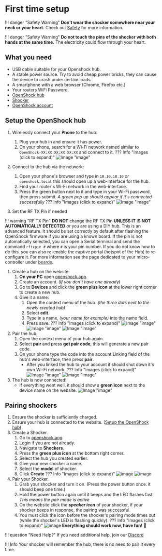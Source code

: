 # First time setup

!!! danger "Safety Warning"
    **Don't wear the shocker somewhere near your neck or your heart.**
    Check out [Safety](../home/safety-rules.md) for more information.

!!! danger "Safety Warning"
    **Do not touch the pins of the shocker with both hands at the same time.**
    The electricity could flow through your heart.

## What you need

- USB cable suitable for your Openshock hub.
- A stable power source. Try to avoid cheap power bricks, they can cause the device to crash under certain loads.
- A smartphone with a web browser (Chrome, Firefox etc.)
- Your routers WiFi Password.
- [OpenShock hub](../hardware/boards/index.md)
- [Shocker](../hardware/shockers/index.md)
- [OpenShock account](https://openshock.app/)

## Setup the OpenShock hub

1. Wirelessly connect your **Phone** to the hub:
    1. Plug your hub in and ensure it has power.
    2. On your phone, search for a Wi-Fi network named similar to ``OpenShock-XX:XX:XX:XX:XX:XX`` and connect to it.
    ??? Info "Images (click to expand)"
        ![Image "image"](../static/guides/first-setup/WiFioverview.png)
2. Connect to the hub via the network:
    1. Open your phone's browser and type in ``10.10.10.10`` *or* ``openshock.local`` this should open up a web-interface for the hub.
    2. Find your router's Wi-Fi network in the web-interface.
    3. Press the green button next to it and type in your Wi-Fi password, then press submit.
    *A green pop up should appear if it's connected successfully*
    ??? Info "Images (click to expand)"
        ![Image "image"](../static/guides/first-setup/ESPWebGUI.png)

3. Set the RF TX Pin if needed

!!! warning "RF TX Pin"
    **DO NOT** change the RF TX Pin **UNLESS IT IS NOT AUTOMATICALLY DETECTED** *or* you are using a DIY hub.
    This is an advanced feature. It should be set correctly by default after flashing the OpenShock firmware if you are using a known board.
    If the pin is not automatically selected, you can open a Serial terminal and send the command `rftxpin #` where `#` is your pin number.
    If you do not know how to do this, you can also re-enable the captive portal (hotspot of the Hub) to re-configure it. For more information see the page dedicated to your micro-controller under [boards](../hardware/boards/index.md).

1. Create a hub on the website:
    1. **On your PC** open [openshock.app](https://openshock.app/).
    2. Create an account. *(If you don't have one already)*
    3. Go to **Devices** and click the **green plus icon** at the lower right corner to create a new hub.
    4. Give it a name:
        1. Open the context menu of the hub. *(the three dots next to the newly created hub)*
        2. Select **edit**.
        3. Type in a name, *(your name for example)* into the name field.
        4. Press save.
        ??? Info "Images (click to expand)"
            ![Image "image"](../static/guides/first-setup/findaddbutton3.png)
            ![Image "image"](../static/guides/first-setup/find_device_context_menu.png)
            ![Image "image"](../static/guides/first-setup/edit_device.png)
2. Pair the hub:
    1. Open the context menu of your hub again.
    2. Select **pair** and press **get pair code**, this will generate a new pair code.
    3. On your phone type the code into the account Linking field of the hub's web-interface, then press **pair**.
        - After you linked the hub to your account it should shut down it's own Wi-Fi network.
        ??? Info "Images (click to expand)"
            ![Image "image"](../static/guides/first-setup/findpaircode.png)
            ![Image "image"](../static/guides/first-setup/paircodeexample.png)
3. The hub is now connected!
    - If everything went well, it should show a **green icon** next to the device name on the website.
    ![Image "image"](../static/guides/first-setup/checkifonline.png)

## Pairing shockers

1. Ensure the shocker is sufficiently charged.
2. Ensure your hub is connected to the website. ([Setup the OpenShock hub](#setup-the-openshock-hub))
3. Create a Shocker.
    1. Go to [openshock.app](https://openshock.app/)
    2. Login if you are not already.
    3. Navigate to **Shockers**.
    4. Press the **green plus icon** at the bottom right corner.
    5. Select the hub you created earlier.
    6. Give your new shocker a name.
    7. Select the **model** of shocker.
    8. Click **Create**
    ??? Info "Images (click to expand)"
        ![image](../static/guides/first-setup/Create_shocker_green_plus.png)
        ![image](../static/guides/first-setup/create_shocker.png)
4. Pair your Shocker.
    1. Grab your shocker and turn it on. (Press the power button once. it should beep one time.)
    2. Hold the power button again until it beeps and the LED flashes fast. *This means the pair mode is active*
    3. On the website click the ***speaker icon*** of your shocker, if your shocker beeps in response, the pairing was successful.
    4. You must click the icon before the shocker's pairing mode times out (while the shocker's LED is flashing quickly).
    ??? Info "Images (click to expand)"
        ![image](../static/guides/first-setup/find_sound_button.png)
**Everything should work now, have fun!** 🎉

!!! question "Need Help?"
    If you need additional help, join our [Discord](https://discord.gg/OpenShock)

!!! Info
    Your shocker will remember the hub, there is no need to pair it every time.
